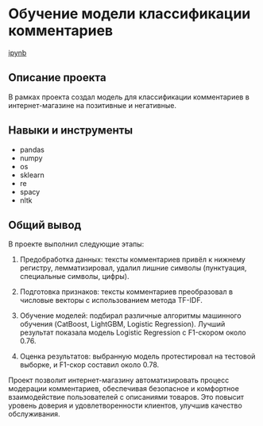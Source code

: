 # Обучение модели классификации комментариев

[ipynb](https://github.com/yaroslav-korobkov/Portfolio/blob/main/Toxic_comments/toxic_comments.ipynb)

## Описание проекта

В рамках проекта создал модель для классификации комментариев в интернет-магазине на позитивные и негативные.

## Навыки и инструменты

- pandas
- numpy
- os
- sklearn
- re
- spacy
- nltk

## Общий вывод

В проекте выполнил следующие этапы:

1. Предобработка данных: тексты комментариев привёл к нижнему регистру, лемматизировал, удалил лишние символы (пунктуация, специальные символы, цифры).

2. Подготовка признаков: тексты комментариев преобразовал в числовые векторы с использованием метода TF-IDF.

3. Обучение моделей: подбирал различные алгоритмы машинного обучения (CatBoost, LightGBM, Logistic Regression). Лучший результат показала модель Logistic Regression с F1-скором около 0.76.

4. Оценка результатов: выбранную модель протестировал на тестовой выборке, и F1-скор составил около 0.78.

Проект позволит интернет-магазину автоматизировать процесс модерации комментариев, обеспечивая безопасное и комфортное взаимодействие пользователей с описаниями товаров. Это повысит уровень доверия и удовлетворенности клиентов, улучшив качество обслуживания.
